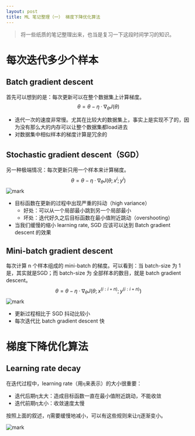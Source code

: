 ```yaml
---
layout: post
title: ML 笔记整理（一） 梯度下降优化算法
---
```


>将一些纸质的笔记整理出来，也当是复习一下这段时间学习的知识。



# 每次迭代多少个样本

## Batch gradient descent

首先可以想到的是：每次更新可以在整个数据集上计算梯度。
$$
\theta = \theta - \eta · \nabla_{\theta}J(\theta)
$$

- 迭代一次的速度非常慢。尤其在比较大的数据集上，事实上是实现不了的，因为没有那么大的内存可以让整个数据集都load进去
- 对数据集中相似样本的梯度计算是冗余的

## Stochastic gradient descent（SGD）

另一种极端情况：每次更新只用一个样本来计算梯度。
$$
\theta = \theta - \eta · \nabla_{\theta}J(\theta;x^{i};y^{i})
$$
![mark](http://p0vxqvs23.bkt.clouddn.com/imgs/171213/JJB74J84Bl.png?imageslim)

- 目标函数在更新的过程中出现严重的抖动（high variance）
  - 好处：可以从一个局部最小跳到另一个局部最小
  - 坏处：迭代好久之后目标函数在最小值附近跳动（overshooting）
- 当我们缓慢的缩小 learning rate, SGD 应该可以达到 Batch gradient descent 的效果

## Mini-batch gradient descent

每次计算 n 个样本组成的 mini-batch 的梯度。可以看到：当 batch-size 为 1 是，其实就是SGD；而 batch-size 为 全部样本的数目，就是 batch gradient descent。
$$
\theta = \theta - \eta · \nabla_{\theta}J(\theta;x^{(i:i+n)};y^{(i:i+n)})
$$
![mark](http://p0vxqvs23.bkt.clouddn.com/imgs/171213/3liCED2Iie.png?imageslim)

- 更新过程相比于 SGD 抖动比较小
- 每次迭代比 batch gradient descent 快

# 梯度下降优化算法

##	Learning rate decay

在迭代过程中，learning rate（用`η`来表示）的大小很重要：

- 迭代后期η太大：造成目标函数一直在最小值附近跳动，不能收敛
- 迭代前期η太小：收敛速度太慢

按照上面的叙述，η需要缓慢地减小，可以有这些规则来让η逐渐变小。

![mark](http://p0vxqvs23.bkt.clouddn.com/imgs/171213/49dm0D8ACf.png?imageslim)

